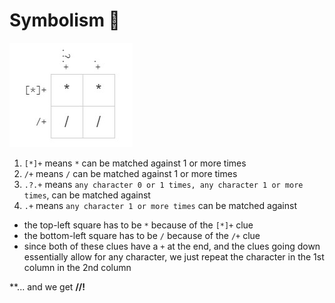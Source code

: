 # Symbolism 🔣

![symbolism](/Beginner/solved-puzzle-images/symbolism.jpg)

1. `[*]+` means `*` can be matched against 1 or more times
2. `/+` means `/` can be matched against 1 or more times
3. `.?.+` means `any character 0 or 1 times, any character 1 or more times`, can be matched against
4. `.+` means `any character 1 or more times` can be matched against

- the top-left square has to be `*` because of the `[*]+` clue
- the bottom-left square has to be `/` because of the `/+` clue
- since both of these clues have a `+` at the end, and the clues going down essentially allow for any character, we just repeat the character in the 1st column in the 2nd column
  
**... and we get **//!** 
